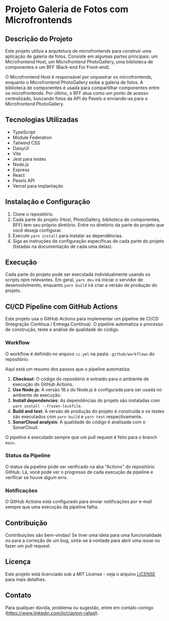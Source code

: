 # Projeto Galeria de Fotos com Microfrontends

## Descrição do Projeto

Este projeto utiliza a arquitetura de microfrontends para construir uma aplicação de galeria de fotos. Consiste em algumas partes principais: um Microfrontend Host, um Microfrontend PhotoGallery, uma biblioteca de componentes e um BFF (Back-end For Front-end).

O Microfrontend Host é responsável por orquestrar os microfrontends, enquanto o Microfrontend PhotoGallery exibe a galeria de fotos. A biblioteca de componentes é usada para compartilhar componentes entre os microfrontends. Por último, o BFF atua como um ponto de acesso centralizado, buscando fotos da API do Pexels e enviando-as para o Microfrontend PhotoGallery.

## Tecnologias Utilizadas

- TypeScript
- Module Federation
- Tailwind CSS
- DaisyUI
- Vite
- Jest para testes
- Node.js
- Express
- React
- Pexels API
- Vercel para implantação

## Instalação e Configuração

1. Clone o repositório.
2. Cada parte do projeto (Host, PhotoGallery, biblioteca de componentes, BFF) tem seu próprio diretório. Entre no diretório da parte do projeto que você deseja configurar.
3. Execute `yarn install` para instalar as dependências.
4. Siga as instruções de configuração específicas de cada parte do projeto (listadas na documentação de cada uma delas).

## Execução

Cada parte do projeto pode ser executada individualmente usando os scripts npm relevantes. Em geral, `yarn dev` irá iniciar o servidor de desenvolvimento, enquanto `yarn build` irá criar a versão de produção do projeto.

## CI/CD Pipeline com GitHub Actions

Este projeto usa o GitHub Actions para implementar um pipeline de CI/CD (Integração Contínua / Entrega Contínua). O pipeline automatiza o processo de construção, teste e análise de qualidade do código.

### Workflow

O workflow é definido no arquivo `ci.yml` na pasta `.github/workflows` do repositório.

Aqui está um resumo dos passos que o pipeline automatiza:

1. **Checkout**: O código do repositório é extraído para o ambiente de execução do GitHub Actions.
2. **Use Node.js**: A versão 18.x do Node.js é configurada para ser usada no ambiente de execução.
3. **Install dependencies**: As dependências do projeto são instaladas com `yarn install --frozen-lockfile`.
4. **Build and test**: A versão de produção do projeto é construída e os testes são executados com `yarn build` e `yarn test` respectivamente.
5. **SonarCloud analysis**: A qualidade do código é analisada com o SonarCloud.

O pipeline é executado sempre que um pull request é feito para o branch `main`.

### Status da Pipeline

O status da pipeline pode ser verificado na aba "Actions" do repositório GitHub. Lá, você pode ver o progresso de cada execução da pipeline e verificar se houve algum erro.

### Notificações

O GitHub Actions está configurado para enviar notificações por e-mail sempre que uma execução da pipeline falha.

## Contribuição

Contribuições são bem-vindas! Se tiver uma ideia para uma funcionalidade ou para a correção de um bug, sinta-se à vontade para abrir uma issue ou fazer um pull request.

## Licença

Este projeto está licenciado sob a MIT License - veja o arquivo [LICENSE](LICENSE) para mais detalhes.

## Contato

Para qualquer dúvida, problema ou sugestão, entre em contato comigo (https://www.linkedin.com/in/clayton-rafael).

